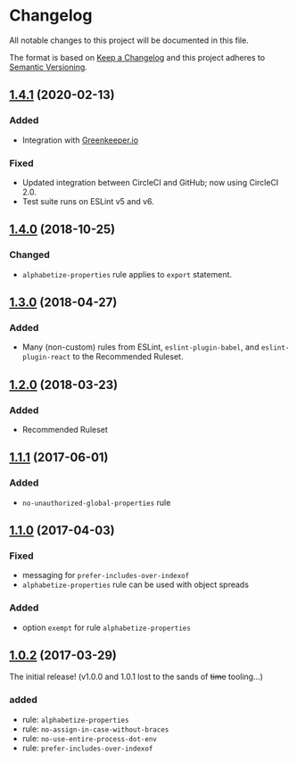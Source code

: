 # Changelog

All notable changes to this project will be documented in this file.

The format is based on [Keep a Changelog] and this project adheres to [Semantic Versioning].


## [1.4.1] (2020-02-13)

### Added
- Integration with [Greenkeeper.io]

### Fixed
- Updated integration between CircleCI and GitHub; now using CircleCI 2.0.
- Test suite runs on ESLint v5 and v6.


## [1.4.0] (2018-10-25)

### Changed
- `alphabetize-properties` rule applies to `export` statement.


## [1.3.0] (2018-04-27)

### Added
- Many (non-custom) rules from ESLint, `eslint-plugin-babel`, and `eslint-plugin-react` to the Recommended Ruleset.


## [1.2.0] (2018-03-23)

### Added
- Recommended Ruleset


## [1.1.1] (2017-06-01)

### Added
- `no-unauthorized-global-properties` rule


## [1.1.0] (2017-04-03)

### Fixed
- messaging for `prefer-includes-over-indexof`
- `alphabetize-properties` rule can be used with object spreads

### Added
- option `exempt` for rule `alphabetize-properties`


## [1.0.2] (2017-03-29)

The initial release! (v1.0.0 and 1.0.1 lost to the sands of ~~time~~ tooling...)

### added
- rule: `alphabetize-properties`
- rule: `no-assign-in-case-without-braces`
- rule: `no-use-entire-process-dot-env`
- rule: `prefer-includes-over-indexof`


[1.0.2]: https://github.com/bleacherreport/eslint-plugin-laws-of-the-game/releases/tag/1.0.2
[1.1.0]: https://github.com/bleacherreport/eslint-plugin-laws-of-the-game/releases/tag/1.1.0
[1.1.1]: https://github.com/bleacherreport/eslint-plugin-laws-of-the-game/releases/tag/1.1.1
[1.2.0]: https://github.com/bleacherreport/eslint-plugin-laws-of-the-game/releases/tag/1.2.0
[1.3.0]: https://github.com/bleacherreport/eslint-plugin-laws-of-the-game/releases/tag/1.3.0
[1.4.0]: https://github.com/bleacherreport/eslint-plugin-laws-of-the-game/releases/tag/1.4.0
[1.4.1]: https://github.com/bleacherreport/eslint-plugin-laws-of-the-game/releases/tag/1.4.1
[Greenkeeper.io]: https://greenkeeper.io
[Keep a Changelog]: http://keepachangelog.com/
[Semantic Versioning]: http://semver.org/
